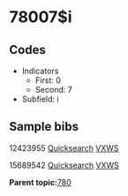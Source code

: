# 78007$i

## Codes

-   Indicators
    -   First: 0
    -   Second: 7
-   Subfield: i

## Sample bibs

12423955 [Quicksearch](https://search.library.yale.edu/catalog/12423955) [VXWS](http://prodorbis.library.yale.edu:7014/vxws/GetHoldingsService?bibId=12423955)

15689542 [Quicksearch](https://search.library.yale.edu/catalog/15689542) [VXWS](http://prodorbis.library.yale.edu:7014/vxws/GetHoldingsService?bibId=15689542)

**Parent topic:**[780](../../tags/780/780.md)

